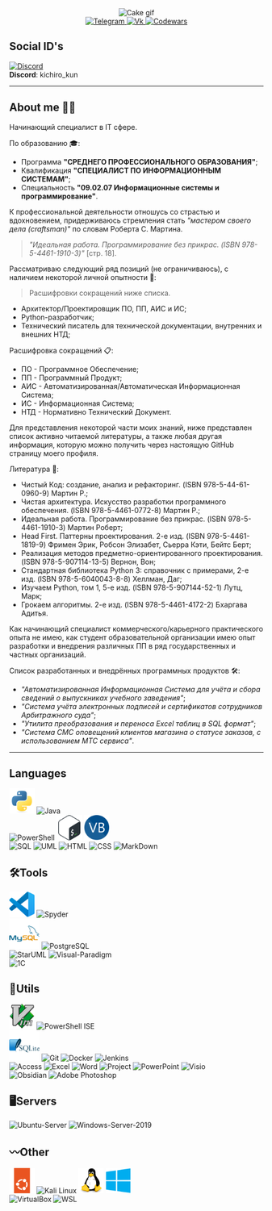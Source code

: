 <div id="profile_gif" align="center">
  <img src="https://i.giphy.com/media/v1.Y2lkPTc5MGI3NjExcmx3MXR3NHN2MnZ2aDh4bTZkcHY2Z2tndnZ3ZXNnaWo0Ymd6ZTFseSZlcD12MV9pbnRlcm5hbF9naWZfYnlfaWQmY3Q9cw/2dn1BqrVTs7zejxC9V/giphy.gif" width="200" alt="Cake gif" />
</div>

<div id="social_links" align="center">
  <a href="https://t.me/kichiro_kun">
    <img src="https://img.shields.io/badge/Telegram-0088CC?logo=telegram&logoColor=white" alt="Telegram" />
  </a>
    <a href="https://vk.com/kichiro_kun">
    <img src="https://img.shields.io/badge/%D0%92%D0%BA%D0%BE%D0%BD%D1%82%D0%B0%D0%BA%D1%82%D0%B5-4A76A8?logo=vk" alt="Vk" />
  </a>
  <a href="https://www.codewars.com/users/kichiro-kun">
    <img src="https://img.shields.io/badge/Codewars-C72C41?logo=codewars&logoColor=black" alt="Codewars" />
  </a>
</div>

## Social ID's
<div id="social_id">
  <a href="https://discord.com/app">
    <img src="https://img.shields.io/badge/Discord-7289DA?logo=discord&logoColor=white" alt="Discord" />
  </a>
  <div>
    <strong>Discord</strong>: kichiro_kun
</div>

---

## About me 🙋‍♂️

Начинающий специалист в IT сфере.  

По образованию 🎓:  
- Программа **"СРЕДНЕГО ПРОФЕССИОНАЛЬНОГО ОБРАЗОВАНИЯ"**;
- Квалификация **"СПЕЦИАЛИСТ ПО ИНФОРМАЦИОННЫМ СИСТЕМАМ"**;  
- Специальность **"09.02.07 Информационные системы и программирование"**.  

К профессиональной деятельности отношусь со страстью и вдохновением, придерживаюсь стремления стать *"мастером своего дела (craftsman)"* по словам Роберта С. Мартина.  
> *"Идеальная работа. Программирование без прикрас. (ISBN 978-5-4461-1910-3)"* [стр. 18].

Рассматриваю следующий ряд позиций (не ограничиваюсь), с наличием некоторой личной опытности 💼:
> Расшифровки сокращений ниже списка.
- Архитектор/Проектировщик ПО, ПП, АИС и ИС;
- Python-разработчик;
- Технический писатель для технической документации, внутренних и внешних НТД;

Расшифровка сокращений 📋:
- ПО - Программное Обеспечение;
- ПП - Программный Продукт;
- АИС - Автоматизированная/Автоматическая Информационная Система;
- ИС - Информационная Система;
- НТД - Нормативно Технический Документ.

Для представления некоторой части моих знаний, ниже представлен список активно читаемой литературы, а также любая другая информация, которую можно получить через настоящую GitHub страницу моего профиля.

Литература 📘:
- Чистый Код: создание, анализ и рефакторинг. (ISBN 978-5-44-61-0960-9) Мартин Р.;
- Чистая архитектура. Искусство разработки программного обеспечения. (ISBN 978-5-4461-0772-8) Мартин Р.;
- Идеальная работа. Программирование без прикрас. (ISBN 978-5-4461-1910-3) Мартин Роберт;
- Head First. Паттерны проектирования. 2-е изд. (ISBN 978-5-4461-1819-9) Фримен Эрик, Робсон Элизабет, Сьерра Кэти, Бейтс Берт;
- Реализация методов предметно-ориентированного проектирования. (ISBN 978-5-907114-13-5) Вернон, Вон;
- Стандартная библиотека Python 3: справочник с примерами, 2-е изд. (ISBN 978-5-6040043-8-8) Хеллман, Даг;
- Изучаем Python, том 1, 5-е изд. (ISBN 978-5-907144-52-1) Лутц, Марк;
- Грокаем алгоритмы. 2-е изд. (ISBN 978-5-4461-4172-2) Бхаргава Адитья.

Как начинающий специалист коммерческого/карьерного практического опыта не имею, как студент образовательной организации имею опыт разработки и внедрения различных ПП в ряд государственных и частных организаций.  

Список разработанных и внедрённых программных продуктов 🛠️:
- *"Автоматизированная Информационная Система для учёта и сбора сведений о выпускниках учебного заведения"*;
- *"Система учёта электронных подписей и сертификатов сотрудников Арбитражного суда"*;
- *"Утилита преобразования и переноса Excel таблиц в SQL формат"*;
- *"Система СМС оповещений клиентов магазина о статусе заказов, с использованием МТС сервиса"*.

---

## Languages

<div id="languages_icons">
  <div id="high-level">
    <img src="https://raw.githubusercontent.com/devicons/devicon/6910f0503efdd315c8f9b858234310c06e04d9c0/icons/python/python-original.svg" alt="Python" width=50 />
    <img src="https://img.icons8.com/?size=100&id=13679&format=png&color=000000" alt="Java" width=50 />
  </div>
  <div id="script_lang">
    <img src="https://img.icons8.com/?size=100&id=FwaVI1qCE7hQ&format=png&color=000000" alt="PowerShell" width=50 />
    <img src="https://raw.githubusercontent.com/devicons/devicon/6910f0503efdd315c8f9b858234310c06e04d9c0/icons/bash/bash-original.svg" alt="Shell" width=50 />
    <img src="https://raw.githubusercontent.com/devicons/devicon/6910f0503efdd315c8f9b858234310c06e04d9c0/icons/visualbasic/visualbasic-original.svg" alt="VBA" width=50 />
  </div>
  <div id="other">
    <img src="https://img.icons8.com/?size=100&id=UFF3hmipmJ2V&format=png&color=000000" alt="SQL" width=50 />
    <img src="https://icon.icepanel.io/Technology/svg/Unified-Modelling-Language-%28UML%29.svg" alt="UML" width=50 />
    <img src="https://img.icons8.com/?size=100&id=20909&format=png&color=000000" alt="HTML" width=50 />
    <img src="https://img.icons8.com/?size=100&id=21278&format=png&color=000000" alt="CSS" width=50 />
    <img src="https://img.icons8.com/?size=100&id=22203&format=png&color=000000" alt="MarkDown" width=50 />
  </div>
</div>

## 🛠️Tools

<div id="tools_icons">
  <div id="IDE">
    <img src="https://raw.githubusercontent.com/devicons/devicon/6910f0503efdd315c8f9b858234310c06e04d9c0/icons/vscode/vscode-original.svg" alt="VSCode" width=50 />
    <img src="https://img.icons8.com/?size=100&id=0S1Hoidfnk7H&format=png&color=000000" alt="Spyder" width=60 />
  </div>
  <div id="DataBase workstation">
    <img src="https://raw.githubusercontent.com/devicons/devicon/6910f0503efdd315c8f9b858234310c06e04d9c0/icons/mysql/mysql-original-wordmark.svg" alt="MySQL" width=60 />
    <img src="https://img.icons8.com/?size=100&id=38561&format=png&color=000000" alt="PostgreSQL" width=60 />
  </div>
  <div id="Modeling and designing">
    <img src="https://avatars.githubusercontent.com/u/7642181?s=280&v=4" alt="StarUML" width=40 />
    <img src="https://cdn-images.visual-paradigm.com/home/15.0/vp_logo_header.png" alt="Visual-Paradigm" width=130 />
  </div>
  <div id="Other">
    <img src="https://img.icons8.com/?size=100&id=9nnArlCrUbGb&format=png&color=000000" alt="1C" width=60 />
  </div>
</div>

## 🧰Utils

<div id="utils_icons">
  <div id="editors">
    <img src="https://raw.githubusercontent.com/devicons/devicon/6910f0503efdd315c8f9b858234310c06e04d9c0/icons/vim/vim-original.svg" alt="Vim" width=50 />
    <img src="https://img.icons8.com/?size=100&id=1aLOSMCcgWFr&format=png&color=000000" alt="PowerShell ISE" width=50 />
  </div>
  <img src="https://raw.githubusercontent.com/devicons/devicon/6910f0503efdd315c8f9b858234310c06e04d9c0/icons/sqlite/sqlite-original-wordmark.svg" alt="SQLite" width=60 />
  <img src="https://user-images.githubusercontent.com/25181517/192108372-f71d70ac-7ae6-4c0d-8395-51d8870c2ef0.png" alt="Git" width=50 />
  <img src="https://user-images.githubusercontent.com/25181517/117207330-263ba280-adf4-11eb-9b97-0ac5b40bc3be.png" alt="Docker" width=50 />
  <img src="https://img.icons8.com/?size=100&id=39292&format=png&color=000000" alt="Jenkins" width=50 />
  <div id="microsoft_office">
    <img src="https://img.icons8.com/?size=100&id=121160&format=png&color=000000" alt="Access" width=50 />
    <img src="https://img.icons8.com/?size=100&id=117561&format=png&color=000000" alt="Excel" width=50 />
    <img src="https://img.icons8.com/?size=100&id=pGHcje298xSl&format=png&color=000000" alt="Word" width=50 />
    <img src="https://img.icons8.com/?size=100&id=7lJtplrxEIbD&format=png&color=000000" alt="Project" width=50 />
    <img src="https://img.icons8.com/?size=100&id=117557&format=png&color=000000" alt="PowerPoint" width=50 />
    <img src="https://img.icons8.com/?size=100&id=RFQgC8NwC8ij&format=png&color=000000" alt="Visio" width=50 />
  </div>
  <div id="some_useful">
    <img src="https://img.icons8.com/?size=100&id=q53th37bGbV0&format=png&color=000000" alt="Obsidian" width=50 />
    <img src="https://img.icons8.com/?size=100&id=13677&format=png&color=000000" alt="Adobe Photoshop" width=50 />
  </div>
</div>

## 🖥️Servers

<div id="os-server">
  <img src="https://img.icons8.com/?size=100&id=63208&format=png&color=000000" alt="Ubuntu-Server" width=50 />
  <img src="https://upload.wikimedia.org/wikipedia/commons/b/bc/Windows_Server_2019_logo.svg" alt="Windows-Server-2019" width=250 />
</div>

## 〰️Other

<div id="other_icons">
  <div id="os">
    <img src="https://raw.githubusercontent.com/devicons/devicon/6910f0503efdd315c8f9b858234310c06e04d9c0/icons/ubuntu/ubuntu-original.svg" alt="Ubuntu" width=50 />
    <img src="https://img.icons8.com/?size=100&id=101665&format=png&color=000000" alt="Kali Linux" width=50 />
    <img src="https://raw.githubusercontent.com/devicons/devicon/6910f0503efdd315c8f9b858234310c06e04d9c0/icons/linux/linux-original.svg" alt="Linux-Family" width=50 />
    <img src="https://raw.githubusercontent.com/devicons/devicon/6910f0503efdd315c8f9b858234310c06e04d9c0/icons/windows8/windows8-original.svg" alt="Windows-Family" width=50 />
  </div>
  <div id="Virtualization_systems">
    <img src="https://img.icons8.com/?size=100&id=38792&format=png&color=000000" alt="VirtualBox" width=50 />
    <img src="https://img.utdstc.com/icon/06f/a39/06fa39301c97531152761a4d780a1fedcdaec6b55ff08f5327eba2ff19cdd9bb:100" alt="WSL" width=50 />
  </div>
</div>
